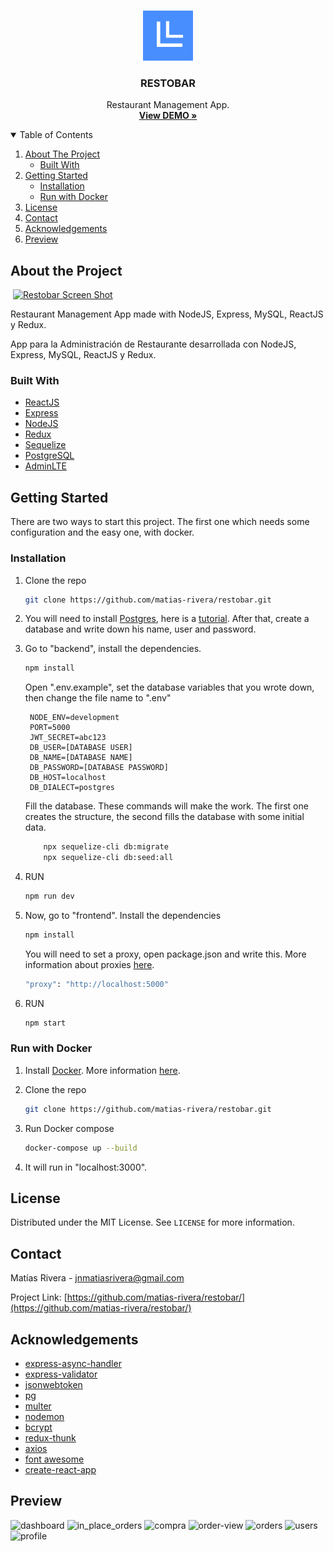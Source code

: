 <!-- PROJECT LOGO -->
<br />
<p align="center">
 <a href="https://github.com/matias-rivera/restobar/">
    <img src="./logo.png" alt="Logo" width="80" height="80">
  </a>

  <h3 align="center">RESTOBAR</h3>

  <p align="center">
    Restaurant Management App.
    <br />
    <a href="https://restobar-example.herokuapp.com/"><strong>View DEMO »</strong></a>
    <br />
  </p>
</p>

<!-- TABLE OF CONTENTS -->
<details open="open">
  <summary>Table of Contents</summary>
  <ol>
    <li>
      <a href="#about-the-project">About The Project</a>
      <ul>
        <li><a href="#built-with">Built With</a></li>
      </ul>
    </li>
    <li>
      <a href="#getting-started">Getting Started</a>
      <ul>
         <li><a href="#installation">Installation</a></li>
        <li><a href="#run-with-docker">Run with Docker</a></li>
      </ul>
    </li>
    <li><a href="#license">License</a></li>
    <li><a href="#contact">Contact</a></li>
    <li><a href="#acknowledgements">Acknowledgements</a></li>
    <li><a href="#preview">Preview</a></li>
  </ol>
</details>

<!-- ABOUT THE PROJECT -->

## About the Project

![]()
[![Restobar Screen Shot](https://i.ibb.co/YZStk7w/restobar.png)](https://restobar-example.herokuapp.com/)

Restaurant Management App made with NodeJS, Express, MySQL, ReactJS y Redux.

App para la Administración de Restaurante desarrollada con NodeJS, Express, MySQL, ReactJS y Redux.

### Built With

-   [ReactJS](https://es.reactjs.org/)
-   [Express](https://expressjs.com/es/)
-   [NodeJS](https://nodejs.org/es/)
-   [Redux](https://redux.js.org/)
-   [Sequelize](https://sequelize.org/)
-   [PostgreSQL](https://www.postgresql.org/)
-   [AdminLTE](https://adminlte.io/)

<!-- GETTING STARTED -->

## Getting Started

There are two ways to start this project. The first one which needs some configuration and the easy one, with docker.

### Installation

1. Clone the repo

    ```sh
    git clone https://github.com/matias-rivera/restobar.git
    ```

2. You will need to install [Postgres](https://www.postgresql.org/), here is a [tutorial](https://www.youtube.com/watch?v=RAFZleZYxsc). After that, create a database and write down his name, user and password.

3. Go to "backend", install the dependencies.

    ```sh
    npm install
    ```

    Open ".env.example", set the database variables that you wrote down, then change the file name to ".env"

    ```
     NODE_ENV=development
     PORT=5000
     JWT_SECRET=abc123
     DB_USER=[DATABASE USER]
     DB_NAME=[DATABASE NAME]
     DB_PASSWORD=[DATABASE PASSWORD]
     DB_HOST=localhost
     DB_DIALECT=postgres
    ```

    Fill the database. These commands will make the work. The first one creates the structure, the second fills the database with some initial data.

    ```sh
        npx sequelize-cli db:migrate
        npx sequelize-cli db:seed:all
    ```

4. RUN
    ```sh
    npm run dev
    ```
5. Now, go to "frontend". Install the dependencies
    ```sh
    npm install
    ```
    You will need to set a proxy, open package.json and write this. More information about proxies [here](https://create-react-app.dev/docs/proxying-api-requests-in-development/).
    ```sh
    "proxy": "http://localhost:5000"
    ```
6. RUN
    ```sh
    npm start
    ```

### Run with Docker

1. Install [Docker](https://www.docker.com/). More information [here](https://docs.docker.com/desktop/windows/install/).

2. Clone the repo

    ```sh
    git clone https://github.com/matias-rivera/restobar.git
    ```

3. Run Docker compose
    ```sh
    docker-compose up --build
    ```
4. It will run in "localhost:3000".

<!-- LICENSE -->

## License

Distributed under the MIT License. See `LICENSE` for more information.

<!-- CONTACT -->

## Contact

Matías Rivera - jnmatiasrivera@gmail.com

Project Link: [https://github.com/matias-rivera/restobar/](https://github.com/matias-rivera/restobar/)

<!-- ACKNOWLEDGEMENTS -->

## Acknowledgements

-   [express-async-handler](https://github.com/Abazhenov/express-async-handler)
-   [express-validator](https://express-validator.github.io/docs/)
-   [jsonwebtoken](https://github.com/auth0/node-jsonwebtoken)
-   [pg](https://github.com/brianc/node-postgres)
-   [multer](https://github.com/expressjs/multer)
-   [nodemon](https://github.com/remy/nodemon)
-   [bcrypt](https://github.com/kelektiv/node.bcrypt.js)
-   [redux-thunk](https://github.com/reduxjs/redux-thunk)
-   [axios](https://github.com/axios/axios)
-   [font awesome](https://fontawesome.com)
-   [create-react-app](https://github.com/facebook/create-react-app)

<!-- PREVIEW -->

## Preview

![dashboard](https://i.ibb.co/YZStk7w/restobar.png)
![in_place_orders](https://i.ibb.co/HhmMpwP/inplace.png)
![compra](https://i.ibb.co/0mSLtW4/COMPRA.png)
![order-view](https://i.ibb.co/8sWPrVM/EDIT-ORDER.png)
![orders](https://i.ibb.co/XkCXXct/ORDENES.png)
![users](https://i.ibb.co/cDWsgw7/USERS.png)
![profile](https://i.ibb.co/CBPjKFg/profile.png)
